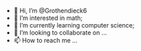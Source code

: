 - 👋 Hi, I’m @Grothendieck6
- 👀 I’m interested in math;
- 🌱 I’m currently learning computer science;
- 💞️ I’m looking to collaborate on ...
- 📫 How to reach me ...

<!---
Grothendieck6/Grothendieck6 is a ✨ special ✨ repository because its `README.md` (this file) appears on your GitHub profile.
You can click the Preview link to take a look at your changes.
--->
